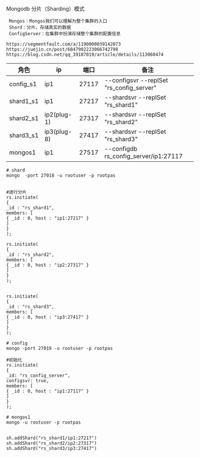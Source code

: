 Mongodb 分片（Sharding）模式

```
​ Mongos：Mongos我们可以理解为整个集群的入口
​ Shard：分片，存储真实的数据
​ ConfigServer：在集群中扮演存储整个集群的配置信息

https://segmentfault.com/a/1190000039142073
https://juejin.cn/post/6847902223066742798
https://blog.csdn.net/qq_39187019/article/details/113060474
```

| 角色 | ip | 端口 | 备注 |
|  ----  | ----  |  ----  |  ----  |
| config_s1 | ip1 | 27117 | --configsvr --replSet "rs_config_server" |
| shard1_s1 | ip1         | 27217 | --shardsvr --replSet "rs_shard1" |
| shard2_s1 | ip2(plug-1) | 27317 | --shardsvr --replSet "rs_shard2" |
| shard3_s1 | ip3(plug-8) | 27417 | --shardsvr --replSet "rs_shard3" |
| mongos1 | ip1 | 27517 | --configdb rs_config_server/ip1:27117 |



```
# shard
mongo  -port 27018 -u rootuser -p rootpas


#进行分片
rs.initiate(
{
_id : "rs_shard1",
members: [
{ _id : 0, host : "ip1:27217" }
]
}
);

rs.initiate(
{
_id : "rs_shard2",
members: [
{ _id : 0, host : "ip2:27317" }
]
}
);


rs.initiate(
{
_id : "rs_shard3",
members: [
{ _id : 0, host : "ip3:27417" }
]
}
);
```



```
# config
mongo -port 27019 -u rootuser -p rootpas

#初始化
rs.initiate(
{
_id: "rs_config_server",
configsvr: true,
members: [
{ _id : 0, host : "ip1:27117" }
]
}
);

```



```
# mongos1
mongo -u rootuser -p rootpas


sh.addShard("rs_shard1/ip1:27217")
sh.addShard("rs_shard2/ip2:27317")
sh.addShard("rs_shard3/ip3:27417")
```

